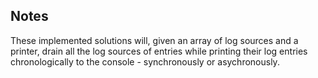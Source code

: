 ## Notes

These implemented solutions will, given an array of log sources and a printer, drain all the log sources of entries while printing their log entries chronologically to the console - synchronously or asychronously.